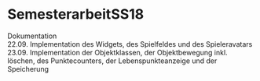 # SemesterarbeitSS18 <br>
Dokumentation<br>
22.09. Implementation des Widgets, des Spielfeldes und des Spieleravatars<br>
23.09. Implementation der Objektklassen, der Objektbewegung inkl. löschen, des Punktecounters, der Lebenspunkteanzeige und der Speicherung<br>
